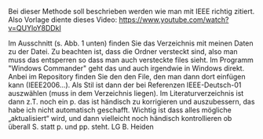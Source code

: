 Bei dieser Methode soll beschrieben werden wie man mit IEEE richtig zitiert. Also Vorlage diente dieses Video:
https://www.youtube.com/watch?v=QUYloY8DDkI 

Im Ausschnitt (s. Abb. 1 unten) finden Sie das Verzeichnis mit meinen Daten zu der Datei. Zu beachten ist, dass die Ordner versteckt sind, also man muss das entsperren so dass man auch versteckte files sieht. Im Programm "Windows Commander" geht das und auch irgendwie in Windows direkt.  Anbei im Repository finden Sie den  den File, den man dann dort einfügen kann (IEEE2006...). Als Stil ist dann der bei Referenzen IEEE-Deutsch-01 auszwählen (muss in dem Verzeichnis liegen). 
Im Literaturverzeichnis ist dann z.T. noch ein p. das ist händisch zu korrigieren und auszubessern, das habe ich nicht automatisch geschafft. 
Wichtig ist dass alles mögliche „aktualisiert“ wird, und dann vielleicht noch händisch kontrollieren ob überall S. statt p. und pp. steht.
LG B. Heiden

